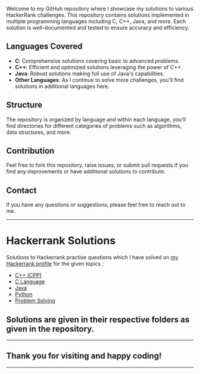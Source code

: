 

Welcome to my GitHub repository where I showcase my solutions to various HackerRank challenges. This repository contains solutions implemented in multiple programming languages including C, C++, Java, and more. Each solution is well-documented and tested to ensure accuracy and efficiency.

## Languages Covered
- **C**: Comprehensive solutions covering basic to advanced problems.
- **C++**: Efficient and optimized solutions leveraging the power of C++.
- **Java**: Robust solutions making full use of Java's capabilities.
- **Other Languages**: As I continue to solve more challenges, you'll find solutions in additional languages here.

## Structure
The repository is organized by language and within each language, you'll find directories for different categories of problems such as algorithms, data structures, and more.

## Contribution
Feel free to fork this repository, raise issues, or submit pull requests if you find any improvements or have additional solutions to contribute.

## Contact
If you have any questions or suggestions, please feel free to reach out to me.

---


# Hackerrank Solutions
Solutions to Hackerrank practise questions which I have solved on [my Hackerrank profile](https://www.hackerrank.com/profile/Alivexd) for the given topics :
- [C++ (CPP)](https://www.hackerrank.com/domains/cpp)
- [C Language](https://www.hackerrank.com/domains/c?badge_type=c)
- [Java](https://www.hackerrank.com/domains/java?badge_type=java)
- [Python](https://www.hackerrank.com/domains/python)
- [Problem Solving](https://www.hackerrank.com/domains/algorithms)
## Solutions are given in their respective folders as given in the repository.

---

## Thank you for visiting and happy coding!

---
